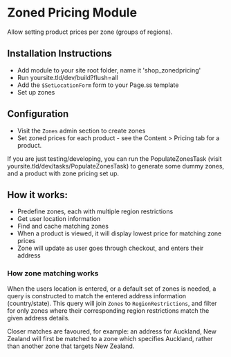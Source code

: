 # Zoned Pricing Module

Allow setting product prices per zone (groups of regions).

## Installation Instructions

 * Add module to your site root folder, name it 'shop_zonedpricing'
 * Run yoursite.tld/dev/build?flush=all
 * Add the `$SetLocationForm` form to your Page.ss template
 * Set up zones
 
## Configuration

 * Visit the `Zones` admin section to create zones
 * Set zoned prices for each product - see the Content > Pricing tab for a product.
 
If you are just testing/developing, you can run the PopulateZonesTask
(visit yoursite.tld/dev/tasks/PopulateZonesTask) to generate some dummy zones, and a product with zone pricing set up.

## How it works:

 * Predefine zones, each with multiple region restrictions
 * Get user location information
 * Find and cache matching zones
 * When a product is viewed, it will display lowest price for matching zone prices
 * Zone will update as user goes through checkout, and enters their address
 	
### How zone matching works

When the users location is entered, or a default set of zones is needed, a query is constructed to match
the entered address information (country/state). This query will join `Zones` to `RegionRestrictions`, and filter
for only zones where their corresponding region restrictions match the given address details.

Closer matches are favoured, for example: an address for Auckland, New Zealand will first be matched to a zone
which specifies Auckland, rather than another zone that targets New Zealand.
  